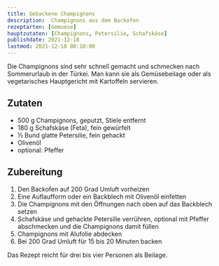 ```yaml
---
title: Gebackene Champignons
description:  Champignons aus dem Backofen
rezeptarten: [Gemuese]
hauptzutaten: [Champignons, Petersilie, Schafskäse]
publishdate: 2021-12-18
lastmod: 2021-12-18 08:10:00
---
```


Die Champignons sind sehr schnell gemacht und schmecken nach Sommerurlaub in der Türkei. Man kann sie als Gemüsebeilage oder als vegetarisches Hauptgericht mit Kartoffeln servieren.

## Zutaten

- 500 g Champignons, geputzt, Stiele entfernt
- 180 g Schafskäse (Feta), fein gewürfelt
- ½ Bund glatte Petersilie, fein gehackt
- Olivenöl
- optional: Pfeffer


## Zubereitung

1. Den Backofen auf 200 Grad Umluft vorheizen
2. Eine Auflaufform oder ein Backblech mit Olivenöl einfetten
3. Die Champignons mit den Öffnungen nach oben auf das Backblech setzen
4. Schafskäse und gehackte Petersilie verrühren, optional mit Pfeffer abschmecken und die Champignons damit füllen
5. Champignons mit Alufolie abdecken
6. Bei 200 Grad Umluft für 15 bis 20 Minuten backen


Das Rezept reicht für drei bis vier Personen als Beilage.